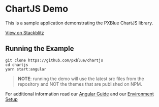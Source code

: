 # ChartJS Demo
This is a sample application demonstrating the PXBlue ChartJS library.

[View on Stackblitz](https://stackblitz.com/github/pxblue/chartjs/tree/master/angular-demo)

## Running the Example
```
git clone https://github.com/pxblue/chartjs
cd chartjs
yarn start:angular
```
> **NOTE**: running the demo will use the latest src files from the repository and NOT the themes that are published on NPM.

For additional information read our [Angular Guide](https://pxblue.github.io/development/frameworks-web/angular) and our [Environment Setup](https://pxblue.github.io/development/environment)